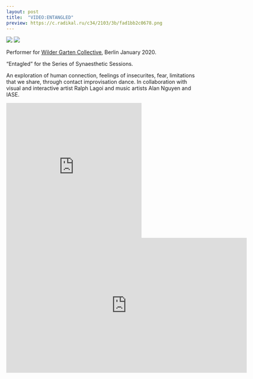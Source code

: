 ```yaml
---
layout: post
title:  "VIDEO:ENTANGLED"
preview: https://c.radikal.ru/c34/2103/3b/fad1bb2c0678.png
---
```


<!-- <img src="https://d.radikal.ru/d15/2103/3c/23c4eadf6bbft.jpg"> -->
<img src="https://c.radikal.ru/c20/2103/4b/2bd59106a782t.jpg">
<img src="https://d.radikal.ru/d21/2103/07/be28753f451dt.jpg">

Performer for [Wilder Garten Collective](https://www.wildercommunity.com/), Berlin January 2020.

“Entagled” for the Series of Synaesthetic Sessions.

An exploration of human connection, feelings of insecurites, fear, limitations that we share, through contact improvisation dance. In collaboration with visual and interactive artist Ralph Lagoi and music artists Alan Nguyen and IASE.

<iframe src="https://player.vimeo.com/video/529816067?badge=0&amp;autopause=0&amp;player_id=0&amp;app_id=58479" width="360" height="360" frameborder="0" allow="autoplay; fullscreen; picture-in-picture" allowfullscreen title="dance-wilder-garten"></iframe>
<iframe src="https://player.vimeo.com/video/529818896?badge=0&amp;autopause=0&amp;player_id=0&amp;app_id=58479" width="640" height="360" frameborder="0" allow="autoplay; fullscreen; picture-in-picture" allowfullscreen title="dance-wilder-garten-2"></iframe>